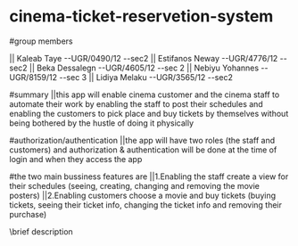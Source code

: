 # cinema-ticket-reservetion-system

#group members

|| Kaleab Taye --UGR/0490/12 --sec2
|| Estifanos Neway --UGR/4776/12 --sec2
|| Beka Dessalegn --UGR/4605/12 --sec 2
|| Nebiyu Yohannes --UGR/8159/12 --sec 3
|| Lidiya Melaku --UGR/3565/12  --sec2

#summary
||this app will enable cinema customer and the cinema staff to automate their work by enabling the staff to post their schedules and enabling the customers to pick place and buy tickets by themselves without being bothered by the hustle of doing it physically


#authorization/authentication
||the app will have two roles (the staff and customers) and authorization & authentication will be done at the time of login and when they access the app



#the two main bussiness features are
||1.Enabling the staff create a view for their schedules (seeing, creating, changing and removing the movie posters)
||2.Enabling customers choose a movie and buy tickets (buying tickets, seeing their ticket info, changing the ticket info and removing their purchase)


\\brief description
